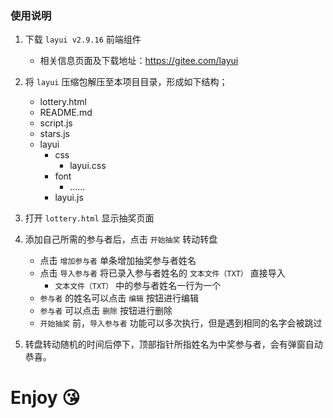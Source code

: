 ### 使用说明

1. 下载 `layui v2.9.16` 前端组件
   - 相关信息页面及下载地址：https://gitee.com/layui
2. 将 `layui` 压缩包解压至本项目目录，形成如下结构；
   - lottery.html
   - README.md
   - script.js
   - stars.js
   - layui
     - css
       - layui.css
     - font
       - ……
     - layui.js
3. 打开 `lottery.html` 显示抽奖页面
4. 添加自己所需的参与者后，点击 `开始抽奖` 转动转盘
   - 点击 `增加参与者` 单条增加抽奖参与者姓名
   - 点击 `导入参与者` 将已录入参与者姓名的 `文本文件（TXT）` 直接导入
     - `文本文件（TXT）` 中的参与者姓名一行为一个
   - `参与者` 的姓名可以点击 `编辑` 按钮进行编辑
   - `参与者` 可以点击 `删除` 按钮进行删除
   - `开始抽奖` 前，`导入参与者` 功能可以多次执行，但是遇到相同的名字会被跳过

5. 转盘转动随机的时间后停下，顶部指针所指姓名为中奖参与者，会有弹窗自动恭喜。

# Enjoy 😘